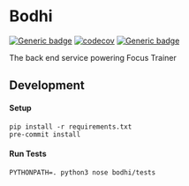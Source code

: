 # Bodhi

[![Generic badge](https://img.shields.io/badge/python-3.7-blue.svg)](https://shields.io/)
[![codecov](https://codecov.io/gh/kvnvk/Bodhi/branch/master/graph/badge.svg?token=N1doUdLcSh)](https://codecov.io/gh/kvnvk/Bodhi)
[![Generic badge](https://img.shields.io/badge/style-Black-black.svg)](https://github.com/psf/black)

The back end service powering Focus Trainer

## Development

#### Setup

```buildoutcfg
pip install -r requirements.txt
pre-commit install
```

#### Run Tests

```buildoutcfg
PYTHONPATH=. python3 nose bodhi/tests
```
